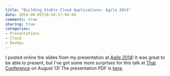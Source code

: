 ```yaml
---
title: "Building Stable Cloud Applications: Agile 2014"
date: 2014-08-05T16:54:17-04:00
comments: true
sharing: true
categories:
- Presentations
- Cloud
- DevOps
---
```

I posted online the slides from my presentation at [Agile 2014](http://agile2014.agilealliance.org/program "Agile 2014")! It was great to be able to present, but I've got some more surprises for this talk at [That Conference](https://www.thatconference.com "That Conference") on August 13! The presentation PDF is [here](/downloads/code/Agile2014/BuildingStableAgileCloudApplications.pdf).